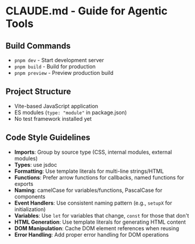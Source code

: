 # CLAUDE.md - Guide for Agentic Tools

## Build Commands

- `pnpm dev` - Start development server
- `pnpm build` - Build for production
- `pnpm preview` - Preview production build

## Project Structure

- Vite-based JavaScript application
- ES modules (`type: "module"` in package.json)
- No test framework installed yet

## Code Style Guidelines

- **Imports**: Group by source type (CSS, internal modules, external modules)
- **Types**: use jsdoc
- **Formatting**: Use template literals for multi-line strings/HTML
- **Functions**: Prefer arrow functions for callbacks, named functions for exports
- **Naming**: camelCase for variables/functions, PascalCase for components
- **Event Handlers**: Use consistent naming pattern (e.g., `setupX` for initialization)
- **Variables**: Use `let` for variables that change, `const` for those that don't
- **HTML Generation**: Use template literals for generating HTML content
- **DOM Manipulation**: Cache DOM element references when reusing
- **Error Handling**: Add proper error handling for DOM operations

